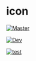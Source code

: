 # icon

[![Master](https://github.com/pblxptr/icon/actions/workflows/cmake.yml/badge.svg?branch=master)](https://github.com/pblxptr/icon/actions/workflows/cmake.yml)

[![Dev](https://github.com/pblxptr/icon/actions/workflows/cmake.yml/badge.svg?branch=dev)](https://github.com/pblxptr/icon/actions/workflows/cmake.yml)

[![test](https://github.com/pblxptr/icon/actions/workflows/cmake.yml/badge.svg)](https://github.com/pblxptr/icon/actions/workflows/cmake.yml)
